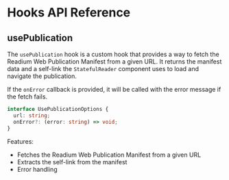 # Hooks API Reference

## usePublication

The `usePublication` hook is a custom hook that provides a way to fetch the Readium Web Publication Manifest from a given URL. It returns the manifest data and a self-link the `StatefulReader` component uses to load and navigate the publication.

If the `onError` callback is provided, it will be called with the error message if the fetch fails.

```typescript
interface UsePublicationOptions {
  url: string;
  onError?: (error: string) => void;
}
```

Features:
- Fetches the Readium Web Publication Manifest from a given URL
- Extracts the self-link from the manifest
- Error handling